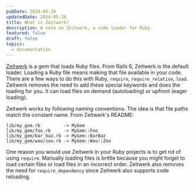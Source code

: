```yaml
---
pubDate: 2024-05-26
updatedDate: 2024-05-26
title: What is Zeitwerk?
description: A note on Zeitwerk, a code loader for Ruby.
featured: false
draft: false
topics:
  - documentation
---
```


[Zeitwerk](https://github.com/fxn/zeitwerk) is a gem that loads Ruby files. From Rails 6, Zeitwerk is the default loader. Loading a Ruby file means making that file available in your code. There are a few ways to do this with Ruby, `require`, `require_relative`, `load`. Zeitwerk removes the need to add these special keywords and does the loading for you. It can load files on demand (autoloading) or upfront (eager loading).

Zeitwerk works by following naming conventions. The idea is that file paths match the constant name.  From Zeitwerk's README:

```
lib/my_gem.rb         -> MyGem
lib/my_gem/foo.rb     -> MyGem::Foo
lib/my_gem/bar_baz.rb -> MyGem::BarBaz
lib/my_gem/woo/zoo.rb -> MyGem::Woo::Zoo
```

One reason you would use Zeitwerk in your Ruby projects is to get rid of using `require`. Manually loading files is brittle because you might forget to load certain files or load files in an incorrect order. Zeitwerk also removes the need for `require_dependency` since Zeitwerk also supports code reloading.





